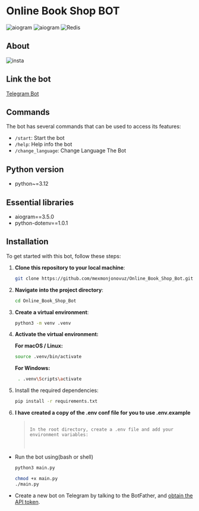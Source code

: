 # Online Book Shop BOT 


![aiogram](https://img.shields.io/badge/python-v3.12-blue.svg?logo=python&logoColor=yellow) ![aiogram](https://img.shields.io/badge/aiogram-v3-blue.svg?logo=telegram) ![Redis](https://img.shields.io/badge/redis-dictionary--storage-red.svg?logo=redis)


## About
![insta](https://github.com/user-attachments/assets/03768fd5-26ac-4d41-8a8a-153596198281)

## Link the bot
[Telegram Bot](https://t.me/worldbooks_storebot)

## Commands

The bot has several commands that can be used to access its features:

- `/start`:  Start the bot
- `/help`:  Help info the bot
- `/change_language`:  Change Language The Bot
 


## Python version
- python~=3.12

## Essential libraries
- aiogram==3.5.0
- python-dotenv==1.0.1

## Installation

To get started with this bot, follow these steps:

1. **Clone this repository to your local machine**:
   ```bash
   git clone https://github.com/mexmonjonovuz/Online_Book_Shop_Bot.git

2. **Navigate into the project directory**:

   ```bash
   cd Online_Book_Shop_Bot
   ```
3. **Create a virtual environment**:

   ```bash
   python3 -m venv .venv
   ```
4. **Activate the virtual environment:**

   **For macOS / Linux:**

   ```bash
   source .venv/bin/activate
   ```
   **For Windows:**
   ```bash
    . .venv\Scripts\activate
   ```
5. Install the required dependencies:
    ```bash
    pip install -r requirements.txt
   ```

6. **I have created a copy of the .env conf file for you to use .env.example**
    <blockquote>
        <pre>
            <code>
   In the root directory, create a .env file and add your environment variables:
            </code>
        </pre>
    </blockquote>

- Run the bot using(bash or shell)
    ```bash
    python3 main.py
   ```
    ```bash
    chmod +x main.py
   ./main.py
   ```

- Create a new bot on Telegram by talking to the BotFather, and [obtain the API token](https://www.siteguarding.com/en/how-to-get-telegram-bot-api-token).



